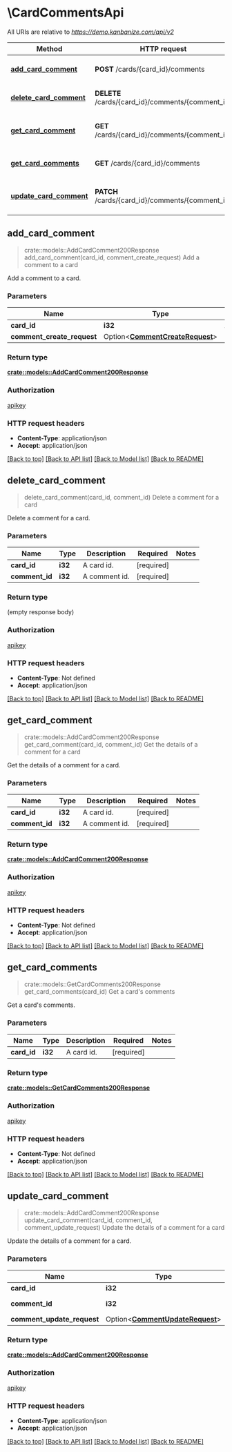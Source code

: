 # \CardCommentsApi

All URIs are relative to *https://demo.kanbanize.com/api/v2*

Method | HTTP request | Description
------------- | ------------- | -------------
[**add_card_comment**](CardCommentsApi.md#add_card_comment) | **POST** /cards/{card_id}/comments | Add a comment to a card
[**delete_card_comment**](CardCommentsApi.md#delete_card_comment) | **DELETE** /cards/{card_id}/comments/{comment_id} | Delete a comment for a card
[**get_card_comment**](CardCommentsApi.md#get_card_comment) | **GET** /cards/{card_id}/comments/{comment_id} | Get the details of a comment for a card
[**get_card_comments**](CardCommentsApi.md#get_card_comments) | **GET** /cards/{card_id}/comments | Get a card's comments
[**update_card_comment**](CardCommentsApi.md#update_card_comment) | **PATCH** /cards/{card_id}/comments/{comment_id} | Update the details of a comment for a card



## add_card_comment

> crate::models::AddCardComment200Response add_card_comment(card_id, comment_create_request)
Add a comment to a card

Add a comment to a card.

### Parameters


Name | Type | Description  | Required | Notes
------------- | ------------- | ------------- | ------------- | -------------
**card_id** | **i32** | A card id. | [required] |
**comment_create_request** | Option<[**CommentCreateRequest**](CommentCreateRequest.md)> |  |  |

### Return type

[**crate::models::AddCardComment200Response**](addCardComment_200_response.md)

### Authorization

[apikey](../README.md#apikey)

### HTTP request headers

- **Content-Type**: application/json
- **Accept**: application/json

[[Back to top]](#) [[Back to API list]](../README.md#documentation-for-api-endpoints) [[Back to Model list]](../README.md#documentation-for-models) [[Back to README]](../README.md)


## delete_card_comment

> delete_card_comment(card_id, comment_id)
Delete a comment for a card

Delete a comment for a card.

### Parameters


Name | Type | Description  | Required | Notes
------------- | ------------- | ------------- | ------------- | -------------
**card_id** | **i32** | A card id. | [required] |
**comment_id** | **i32** | A comment id. | [required] |

### Return type

 (empty response body)

### Authorization

[apikey](../README.md#apikey)

### HTTP request headers

- **Content-Type**: Not defined
- **Accept**: application/json

[[Back to top]](#) [[Back to API list]](../README.md#documentation-for-api-endpoints) [[Back to Model list]](../README.md#documentation-for-models) [[Back to README]](../README.md)


## get_card_comment

> crate::models::AddCardComment200Response get_card_comment(card_id, comment_id)
Get the details of a comment for a card

Get the details of a comment for a card.

### Parameters


Name | Type | Description  | Required | Notes
------------- | ------------- | ------------- | ------------- | -------------
**card_id** | **i32** | A card id. | [required] |
**comment_id** | **i32** | A comment id. | [required] |

### Return type

[**crate::models::AddCardComment200Response**](addCardComment_200_response.md)

### Authorization

[apikey](../README.md#apikey)

### HTTP request headers

- **Content-Type**: Not defined
- **Accept**: application/json

[[Back to top]](#) [[Back to API list]](../README.md#documentation-for-api-endpoints) [[Back to Model list]](../README.md#documentation-for-models) [[Back to README]](../README.md)


## get_card_comments

> crate::models::GetCardComments200Response get_card_comments(card_id)
Get a card's comments

Get a card's comments.

### Parameters


Name | Type | Description  | Required | Notes
------------- | ------------- | ------------- | ------------- | -------------
**card_id** | **i32** | A card id. | [required] |

### Return type

[**crate::models::GetCardComments200Response**](getCardComments_200_response.md)

### Authorization

[apikey](../README.md#apikey)

### HTTP request headers

- **Content-Type**: Not defined
- **Accept**: application/json

[[Back to top]](#) [[Back to API list]](../README.md#documentation-for-api-endpoints) [[Back to Model list]](../README.md#documentation-for-models) [[Back to README]](../README.md)


## update_card_comment

> crate::models::AddCardComment200Response update_card_comment(card_id, comment_id, comment_update_request)
Update the details of a comment for a card

Update the details of a comment for a card.

### Parameters


Name | Type | Description  | Required | Notes
------------- | ------------- | ------------- | ------------- | -------------
**card_id** | **i32** | A card id. | [required] |
**comment_id** | **i32** | A comment id. | [required] |
**comment_update_request** | Option<[**CommentUpdateRequest**](CommentUpdateRequest.md)> |  |  |

### Return type

[**crate::models::AddCardComment200Response**](addCardComment_200_response.md)

### Authorization

[apikey](../README.md#apikey)

### HTTP request headers

- **Content-Type**: application/json
- **Accept**: application/json

[[Back to top]](#) [[Back to API list]](../README.md#documentation-for-api-endpoints) [[Back to Model list]](../README.md#documentation-for-models) [[Back to README]](../README.md)

